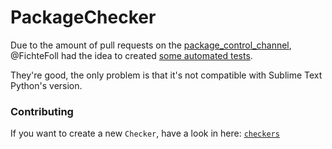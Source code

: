 # PackageChecker

Due to the amount of pull requests on the [package_control_channel](https://github.com/wbond/package_control_channel), @FichteFoll had the idea to created [some automated tests](https://github.com/packagecontrol/package_reviewer).

They're good, the only problem is that it's not compatible with Sublime Text Python's version.

### Contributing

If you want to create a new `Checker`, have a look in here: [`checkers`](checkers/)
